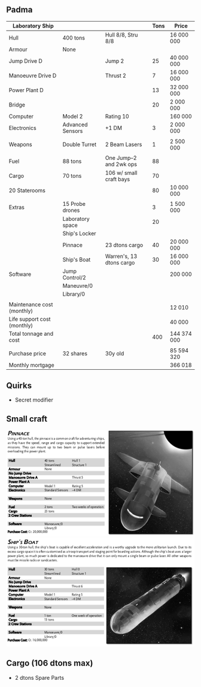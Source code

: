 Padma
----------------

| Laboratory Ship |           |                    | Tons | Price        |
|-----------------|-----------|--------------------|------|--------------|
|Hull             |400 tons   | Hull 8/8, Stru 8/8 |      | 16 000 000   |
|Armour           |None       |                    |      |              |
|Jump Drive D     |           |Jump 2              |25    | 40 000 000   |
|Manoeuvre Drive D|           |Thrust 2            |7     | 16 000 000   |
|Power Plant D    |           |                    |13    | 32 000 000   |
|Bridge           |           |                    |20    |  2 000 000   |
|Computer         |Model 2    |Rating 10           |      |    160 000   |
|Electronics      |Advanced Sensors|  +1 DM        |3     |  2 000 000   |
|                 |           |                    |      |              |
|Weapons          |Double Turret| 2 Beam Lasers    |1     |  2 500 000   |
|                 |           |                    |      |              |
|Fuel             |88 tons    | One Jump–2 and 2wk ops|88 |              |
|Cargo            |70 tons    | 106 w/ small craft bays|70  |            |
|20 Staterooms    |           |                    |80    | 10 000 000   |
|                 |           |                    |      |              |
|Extras           |15 Probe drones |               |3     |  1 500 000   |
|                 |Laboratory space |              |20    |              |
|                 |Ship's Locker  |                |      |              |
|                 |Pinnace    | 23 dtons cargo     |40    | 20 000 000   |
|            |Ship's Boat|Warren's, 13 dtons cargo |30    | 16 000 000   |
|Software         |Jump Control/2 |                |      |    200 000   |
|                 |Maneuvre/0 |                    |      |              |
|                 |Library/0  |                    |      |              |
|                 |           |                    |      |              |
|Maintenance cost (monthly) | |                    |      |     12 010   |
|Life support cost (monthly) | |                   |      |     40 000   |
|Total tonnage and cost  |    |                    |  400 |144 374 000   |
|                |            |                    |      |              |
|Purchase price  |32 shares   | 30y old            |      | 85 594 320   |
|Monthly mortgage|            |                    |      |    366 018   |

Quirks
------
- Secret modifier

Small craft
-----------
![](pinnace.png)
![](shipsboat.png)

Cargo (106 dtons max)
---------------------
- 2 dtons Spare Parts
